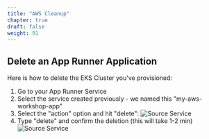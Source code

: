```yaml
---
title: "AWS Cleanup"
chapter: true
draft: false
weight: 91
---
```


## Delete an App Runner Application
Here is how to delete the EKS Cluster you've provisioned:

1. Go to your App Runner Service
1. Select the service created previously - we named this "my-aws-workshop-app"
1. Select the "action" option and hit "delete":
![Source Service](/images/setup/cleanup-apprunner-1.png)
1. Type "delete" and confirm the deletion (this will take 1-2 min)
![Source Service](/images/setup/cleanup-apprunner-2.png)
